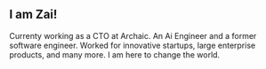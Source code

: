 ## I am Zai!

Currenty working as a CTO at Archaic. An Ai Engineer and a former software engineer. Worked for innovative startups, large enterprise products, and many more. I am here to change the world.
<!--
[![Header](https://github.com/zaiYellYintAung/zaiYellYintAung/blob/master/banner.png?raw=true "Header")](https://github.com/zaiYellYintAung)

## About Me

A Tech Entrepreneur originally from Burma who wants to have positive impact to the world. Don't expect me to take a single day off until I built a unicorn startup and I am pretty much well known for my work ethic.

## About Me

Besides developing, I also run a [Youtube Channel](https://www.youtube.com/@batman_zai), share valuable contents on [Twitter](https://www.youtube.com/@batman_zai) and you can see my activities on [Instagram](https://www.youtube.com/@batman_zai)

<!--
**AntonioErdeljac/AntonioErdeljac** is a ✨ _special_ ✨ repository because its `README.md` (this file) appears on your GitHub profile.

Here are some ideas to get you started:

- 🔭 I’m currently working on ...
- 🌱 I’m currently learning ...
- 👯 I’m looking to collaborate on ...
- 🤔 I’m looking for help with ...
- 💬 Ask me about ...
- 📫 How to reach me: ...
- 😄 Pronouns: ...
- ⚡ Fun fact: ...
-->
